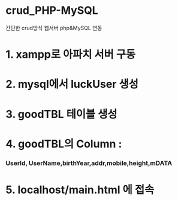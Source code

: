 # crud_PHP-MySQL
간단한 crud방식 웹서버 php&amp;MySQL 연동

# 1. xampp로 아파치 서버 구동
# 2. mysql에서 luckUser 생성
# 3. goodTBL 테이블 생성 
# 4. goodTBL의 Column :
### UserId, UserName,birthYear,addr,mobile,height,mDATA
# 5. localhost/main.html 에 접속
